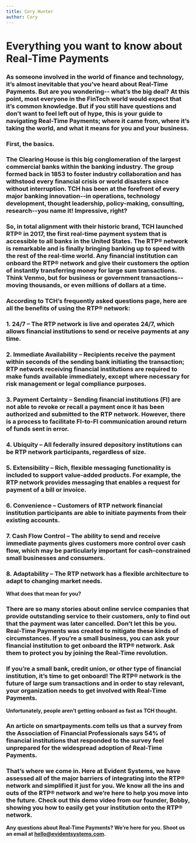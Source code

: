 ```yaml
---
title: Cory Hunter
author: Cory
---
```

# Everything you want to know about Real-Time Payments
### As someone involved in the world of finance and technology, it’s almost inevitable that you’ve heard about Real-Time Payments. But are you wondering-- what’s the big deal? At this point, most everyone in the FinTech world would expect that it’s common knowledge. But if you still have questions and don’t want to feel left out of hype, this is your guide to navigating Real-Time Payments; where it came from, where it’s taking the world, and what it means for you and your business.

### **First, the basics.**

### The Clearing House is this big conglomeration of the largest commercial banks within the banking industry. The group formed back in 1853 to foster industry collaboration and has withstood every financial crisis or world disasters since without interruption. TCH has been at the forefront of every major banking innovation--in operations, technology development, thought leadership, policy-making, consulting, research--you name it! Impressive, right?

### So, in total alignment with their historic brand, TCH launched RTP® in 2017, the first real-time payment system that is accessible to all banks in the United States. The RTP® network is remarkable and is finally bringing banking up to speed with the rest of the real-time world. Any financial institution can onboard the RTP® network and give their customers the option of instantly transferring money for large sum transactions. Think Venmo, but for business or government transactions--moving thousands, or even millions of dollars at a time.

### According to TCH’s frequently asked questions page, here are all the benefits of using the RTP® network:

### 1. 24/7 – The RTP network is live and operates 24/7, which allows financial institutions to send or receive payments at any time.
### 2. Immediate Availability – Recipients receive the payment within seconds of the sending bank initiating the transaction; RTP network receiving financial institutions are required to make funds available immediately, except where necessary for risk management or legal compliance purposes.
### 3. Payment Certainty – Sending financial institutions (FI) are not able to revoke or recall a payment once it has been authorized and submitted to the RTP network. However, there is a process to facilitate FI-to-FI communication around return of funds sent in error.
### 4. Ubiquity – All federally insured depository institutions can be RTP network participants, regardless of size.
### 5. Extensibility – Rich, flexible messaging functionality is included to support value-added products. For example, the RTP network provides messaging that enables a request for payment of a bill or invoice.
### 6. Convenience – Customers of RTP network financial institution participants are able to initiate payments from their existing accounts.
### 7. Cash Flow Control – The ability to send and receive immediate payments gives customers more control over cash flow, which may be particularly important for cash-constrained small businesses and consumers.
### 8. Adaptability – The RTP network has a flexible architecture to adapt to changing market needs.

**What does that mean for you?**

### There are so many stories about online service companies that provide outstanding service to their customers, only to find out that the payment was later cancelled. Don’t let this be you. Real-Time Payments was created to mitigate these kinds of circumstances. If you’re a small business, you can ask your financial institution to get onboard the RTP® network. Ask them to protect you by joining the Real-Time revolution.

### If you’re a small bank, credit union, or other type of financial institution, it’s time to get onboard! The RTP® network is the future of large sum transactions and in order to stay relevant, your organization needs to get involved with Real-Time Payments.

**Unfortunately, people aren’t getting onboard as fast as TCH thought.**

### An article on smartpayments.com tells us that a survey from the Association of Financial Professionals says 54% of financial institutions that responded to the survey feel unprepared for the widespread adoption of Real-Time Payments.

### That’s where we come in. Here at Evident Systems, we have assessed all of the major barriers of integrating into the RTP® network and simplified it just for you. We know all the ins and outs of the RTP® network and we’re here to help you move into the future. Check out this demo video from our founder, Bobby, showing you how to easily get your institution onto the RTP® network.

**Any questions about Real-Time Payments? We’re here for you. Shoot us an email at hello@evidentsystems.com.**
